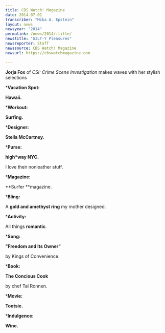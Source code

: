 ```yaml
---
title: CBS Watch! Magazine
date: 2014-07-01
transcriber: "Mika A. Epstein"
layout: news
newsyear: "2014"
permalink: /news/2014/:title/
newstitle: "GILT-Y Pleasures"
newsreporter: Staff
newssource: CBS Watch! Magazine
newsurl: https://cbswatchmagazine.com

---
```


**Jorja Fox** of *CSI: Crime Scene Investigation* makes waves with her stylish selections

***Vacation Spot:**

**Hawaii.**

***Workout:**

**Surfing.**

***Designer:**

**Stella McCartney.**

***Purse:**

**high*way NYC.**

I love their nonleather stuff.

***Magazine:**

**Surfer **magazine.

***Bling:**

A **gold and amethyst ring** my mother designed.

***Activity:**

All things **romantic**.

***Song:**

**"Freedom and Its Owner"**

by Kings of Convenience.

***Book:**

**The Concious Cook**

by chef Tal Ronnen.

***Movie:**

**Tootsie.**

***Indulgence:**

**Wine.**
